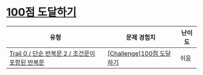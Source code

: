 # [100점 도달하기](https://www.codetree.ai/trails/complete/curated-cards/nl-pre-conditional-loops-1)

|유형|문제 경험치|난이도|
|---|---|---|
|[Trail 0 / 단순 반복문 2 / 조건문이 포함된 반복문](https://www.codetree.ai/trail-info/codetree-101/)|[[Challenge]100점 도달하기](https://www.codetree.ai/trails/complete/curated-cards/nl-pre-conditional-loops-1/)|쉬움|

